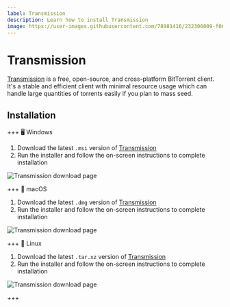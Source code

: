 ```yaml
---
label: Transmission
description: Learn how to install Transmission
image: https://user-images.githubusercontent.com/78981416/232306009-f06499dc-634a-4a32-9227-5169ec96a47b.png
---
```


# Transmission

[Transmission](https://transmissionbt.com) is a free, open-source, and cross-platform BitTorrent client. It's a stable and efficient client with minimal resource usage which can handle large quantities of torrents easily if you plan to mass seed.

## Installation

+++ 🖥️ Windows

1. Download the latest `.msi` version of [Transmission](https://transmissionbt.com/download)
2. Run the installer and follow the on-screen instructions to complete installation

![Transmission download page](https://user-images.githubusercontent.com/78981416/232301133-868bcb3d-a26b-447a-aeea-5bb96eb8c50a.png)

+++ 🍎 macOS

1. Download the latest `.dmg` version of [Transmission](https://transmissionbt.com/download)
2. Run the installer and follow the on-screen instructions to complete installation

![Transmission download page](https://user-images.githubusercontent.com/78981416/232301133-868bcb3d-a26b-447a-aeea-5bb96eb8c50a.png)

+++ 🐧 Linux

1. Download the latest `.tar.xz` version of [Transmission](https://transmissionbt.com/download)
2. Run the installer and follow the on-screen instructions to complete installation

![Transmission download page](https://user-images.githubusercontent.com/78981416/232301133-868bcb3d-a26b-447a-aeea-5bb96eb8c50a.png)

+++
